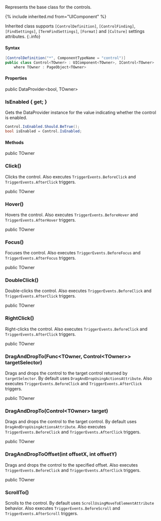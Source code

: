 Represents the base class for the controls.

{% include inherited.md from="UIComponent" %}

Inherited class supports `[ControlDefinition]`, `[ControlFinding]`, `[FindSettings]`, `[TermFindSettings]`, `[Format]` and `[Culture]` settings attributes.
{:.info}

#### Syntax

```cs
[ControlDefinition("*", ComponentTypeName = "control")]
public class Control<TOwner> : UIComponent<TOwner>, IControl<TOwner>
    where TOwner : PageObject<TOwner>
```

#### Properties

<div class="member">
    <span class="head"><span class="keyword">public</span> <span class="type">DataProvider</span><wbr>&lt;<span class="keyword">bool</span>, <span class="type">TOwner</span>&gt;</span>
    <h3><span class="body">IsEnabled</span><span class="tail"> { <span class="keyword">get</span>; }</span></h3>
</div>

Gets the DataProvider instance for the value indicating whether the control is enabled.

```cs
Control.IsEnabled.Should.BeTrue();
bool isEnabled = Control.IsEnabled;
```

#### Methods

<div class="member">
    <span class="head"><span class="keyword">public</span> <span class="type">TOwner</span></span>
    <h3><span class="body">Click()</span></h3>
</div>

Clicks the control. Also executes `TriggerEvents.BeforeClick` and `TriggerEvents.AfterClick` triggers.

<div class="member">
    <span class="head"><span class="keyword">public</span> <span class="type">TOwner</span></span>
    <h3><span class="body">Hover()</span></h3>
</div>

Hovers the control. Also executes `TriggerEvents.BeforeHover` and `TriggerEvents.AfterHover` triggers.

<div class="member">
    <span class="head"><span class="keyword">public</span> <span class="type">TOwner</span></span>
    <h3><span class="body">Focus()</span></h3>
</div>

Focuses the control. Also executes `TriggerEvents.BeforeFocus` and `TriggerEvents.AfterFocus` triggers.

<div class="member">
    <span class="head"><span class="keyword">public</span> <span class="type">TOwner</span></span>
    <h3><span class="body">DoubleClick()</span></h3>
</div>

Double-clicks the control. Also executes `TriggerEvents.BeforeClick` and `TriggerEvents.AfterClick` triggers.

<div class="member">
    <span class="head"><span class="keyword">public</span> <span class="type">TOwner</span></span>
    <h3><span class="body">RightClick()</span></h3>
</div>

Right-clicks the control. Also executes `TriggerEvents.BeforeClick` and `TriggerEvents.AfterClick` triggers.

<div class="member">
    <span class="head"><span class="keyword">public</span> <span class="type">TOwner</span></span>
    <h3><span class="body">DragAndDropTo</span><span class="tail">(<span class="type">Func</span><wbr>&lt;<span class="type">TOwner</span>, <span class="type">Control</span><wbr>&lt;<span class="type">TOwner</span>&gt;&gt; targetSelector)</span></h3>
</div>

Drags and drops the control to the target control returned by `targetSelector`. By default uses `DragAndDropUsingActionsAttribute`.
Also executes `TriggerEvents.BeforeClick` and `TriggerEvents.AfterClick` triggers.

<div class="member">
    <span class="head"><span class="keyword">public</span> <span class="type">TOwner</span></span>
    <h3><span class="body">DragAndDropTo</span><span class="tail">(<span class="type">Control</span><wbr>&lt;<span class="type">TOwner</span>&gt; target)</span></h3>
</div>

Drags and drops the control to the target control. By default uses `DragAndDropUsingActionsAttribute`.
Also executes `TriggerEvents.BeforeClick` and `TriggerEvents.AfterClick` triggers.

<div class="member">
    <span class="head"><span class="keyword">public</span> <span class="type">TOwner</span></span>
    <h3><span class="body">DragAndDropToOffset</span><span class="tail">(<span class="keyword">int</span> offsetX, <span class="keyword">int</span> offsetY)</span></h3>
</div>

Drags and drops the control to the specified offset.
Also executes `TriggerEvents.BeforeClick` and `TriggerEvents.AfterClick` triggers.

<div class="member">
    <span class="head"><span class="keyword">public</span> <span class="type">TOwner</span></span>
    <h3><span class="body">ScrollTo()</span></h3>
</div>

Scrolls to the control. By default uses `ScrollUsingMoveToElementAttribute` behavior.
Also executes `TriggerEvents.BeforeScroll` and `TriggerEvents.AfterScroll` triggers.